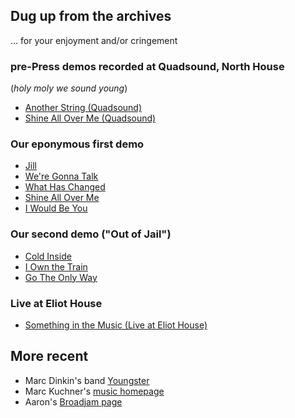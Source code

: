 ## Dug up from the archives
... for your enjoyment and/or cringement

### pre-Press demos recorded at Quadsound, North House
(_holy moly we sound young_)
* <a href="01-Another-String-Quadsound.mp3">Another String (Quadsound)</a>
* <a href="02-Shine-All-Over-Me-Quadsound.mp3">Shine All Over Me (Quadsound)</a>

### Our eponymous first demo
* <a href="03-Jill.mp3">Jill</a>
* <a href="04-Were-Gonna-Talk.mp3">We're Gonna Talk</a>
* <a href="05-What-Has-Changed.mp3">What Has Changed</a>
* <a href="06-Shine-All-Over-Me.mp3">Shine All Over Me</a>
* <a href="07-I-Would-Be-You.mp3">I Would Be You</a>

### Our second demo ("Out of Jail")
* <a href="08-Cold-Inside.mp3">Cold Inside</a>
* <a href="09-I-Own-the-Train.mp3">I Own the Train</a>
* <a href="10-Go-The-Only-Way.mp3">Go The Only Way</a>

### Live at Eliot House
* <a href="11-Something-in-the-Music-Live-at-Eliot-House.mp3">Something in the Music (Live at Eliot House)</a>

## More recent
* Marc Dinkin's band <a href="https://www.reverbnation.com/youngsterband">Youngster</a>
* Marc Kuchner's <a href="http://www.marckuchner.com/">music homepage</a>
* Aaron's <a href="http://www.broadjam.com/aaronsnow">Broadjam page</a>
